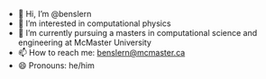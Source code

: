 - 👋 Hi, I’m @benslern
- 👀 I’m interested in computational physics
- 🌱 I’m currently pursuing a masters in computational science and engineering at McMaster University
- 📫 How to reach me: benslern@mcmaster.ca
- 😄 Pronouns: he/him

<!---
benslern/benslern is a ✨ special ✨ repository because its `README.md` (this file) appears on your GitHub profile.
You can click the Preview link to take a look at your changes.
--->
